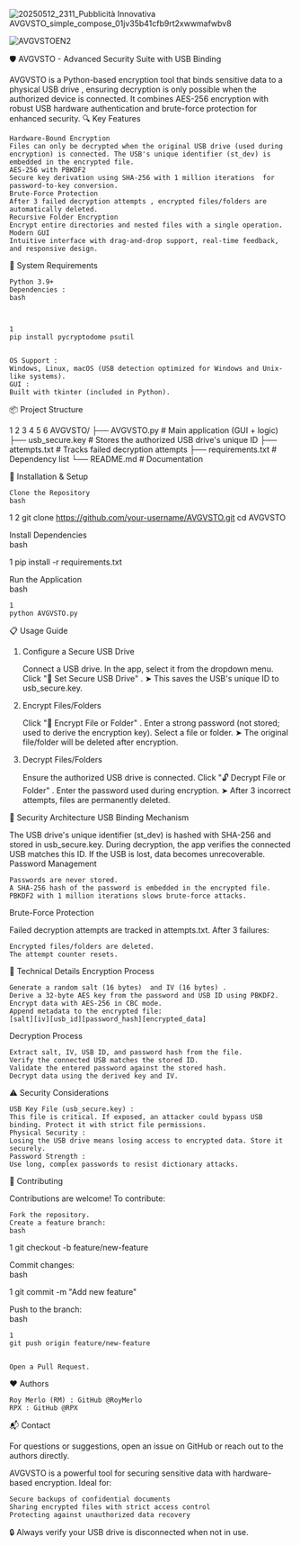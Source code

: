 







![20250512_2311_Pubblicità Innovativa AVGVSTO_simple_compose_01jv35b41cfb9rt2xwwmafwbv8](https://github.com/user-attachments/assets/fa591370-a562-40ef-a9c1-343aa328f881)



![AVGVSTOEN2](https://github.com/user-attachments/assets/b9956f46-da28-4ca3-a994-4ba953b68294)



🛡️ AVGVSTO - Advanced Security Suite with USB Binding 

AVGVSTO  is a Python-based encryption tool that binds sensitive data to a physical USB drive , ensuring decryption is only possible when the authorized device is connected. It combines AES-256 encryption with robust USB hardware authentication and brute-force protection for enhanced security. 
🔍 Key Features 

    Hardware-Bound Encryption 
    Files can only be decrypted when the original USB drive (used during encryption) is connected. The USB's unique identifier (st_dev) is embedded in the encrypted file.
    AES-256 with PBKDF2 
    Secure key derivation using SHA-256 with 1 million iterations  for password-to-key conversion.
    Brute-Force Protection 
    After 3 failed decryption attempts , encrypted files/folders are automatically deleted.
    Recursive Folder Encryption 
    Encrypt entire directories and nested files with a single operation.
    Modern GUI 
    Intuitive interface with drag-and-drop support, real-time feedback, and responsive design.
     

🧰 System Requirements 

    Python 3.9+   
    Dependencies :  
    bash
     

     
    1
    pip install pycryptodome psutil
     
     
    OS Support :
    Windows, Linux, macOS (USB detection optimized for Windows and Unix-like systems).
    GUI :
    Built with tkinter (included in Python).
     

📦 Project Structure 
 
 
1
2
3
4
5
6
AVGVSTO/
├── AVGVSTO.py              # Main application (GUI + logic)
├── usb_secure.key          # Stores the authorized USB drive's unique ID
├── attempts.txt            # Tracks failed decryption attempts
├── requirements.txt        # Dependency list
└── README.md               # Documentation
 
 
🚀 Installation & Setup 

    Clone the Repository    
    bash
     

 
1
2
git clone https://github.com/your-username/AVGVSTO.git
cd AVGVSTO
 
 

Install Dependencies    
bash
 
 
1
pip install -r requirements.txt
 
 

Run the Application    
bash
 

     
    1
    python AVGVSTO.py
     
     
     

📋 Usage Guide 
1. Configure a Secure USB Drive 

    Connect a USB drive.
    In the app, select it from the dropdown menu.
    Click "🔧 Set Secure USB Drive" .
    ➤ This saves the USB's unique ID to usb_secure.key.
     

2. Encrypt Files/Folders 

    Click "🔐 Encrypt File or Folder" .
    Enter a strong password (not stored; used to derive the encryption key).
    Select a file or folder.
    ➤ The original file/folder will be deleted after encryption.
     

3. Decrypt Files/Folders 

    Ensure the authorized USB drive is connected.
    Click "🔓 Decrypt File or Folder" .
    Enter the password used during encryption.
    ➤ After 3 incorrect attempts, files are permanently deleted.
     

🔐 Security Architecture 
USB Binding Mechanism 

The USB drive's unique identifier (st_dev) is hashed with SHA-256 and stored in usb_secure.key. During decryption, the app verifies the connected USB matches this ID. If the USB is lost, data becomes unrecoverable. 
Password Management 

    Passwords are never stored.  
    A SHA-256 hash of the password is embedded in the encrypted file.  
    PBKDF2 with 1 million iterations slows brute-force attacks.
     

Brute-Force Protection 

Failed decryption attempts are tracked in attempts.txt. After 3 failures: 

    Encrypted files/folders are deleted.
    The attempt counter resets.
     

🧠 Technical Details 
Encryption Process 

    Generate a random salt (16 bytes)  and IV (16 bytes) .
    Derive a 32-byte AES key from the password and USB ID using PBKDF2.
    Encrypt data with AES-256 in CBC mode.
    Append metadata to the encrypted file:
    [salt][iv][usb_id][password_hash][encrypted_data]
     

Decryption Process 

    Extract salt, IV, USB ID, and password hash from the file.
    Verify the connected USB matches the stored ID.
    Validate the entered password against the stored hash.
    Decrypt data using the derived key and IV.
     

⚠️ Security Considerations 

    USB Key File (usb_secure.key) :
    This file is critical. If exposed, an attacker could bypass USB binding. Protect it with strict file permissions.
    Physical Security :
    Losing the USB drive means losing access to encrypted data. Store it securely.
    Password Strength :
    Use long, complex passwords to resist dictionary attacks.
     

🤝 Contributing 

Contributions are welcome! To contribute: 

    Fork the repository.
    Create a feature branch:  
    bash
     

 
1
git checkout -b feature/new-feature
 
 
Commit changes:  
bash
 
 
1
git commit -m "Add new feature"
 
 
Push to the branch:  
bash
 

     
    1
    git push origin feature/new-feature
     
     
    Open a Pull Request.
     


❤️ Authors 

    Roy Merlo (RM) : GitHub @RoyMerlo 
    RPX : GitHub @RPX 
     

📬 Contact 

For questions or suggestions, open an issue on GitHub or reach out to the authors directly. 

AVGVSTO  is a powerful tool for securing sensitive data with hardware-based encryption. Ideal for:   

    Secure backups of confidential documents  
    Sharing encrypted files with strict access control  
    Protecting against unauthorized data recovery
     

🔒 Always verify your USB drive is disconnected when not in use. 
  

